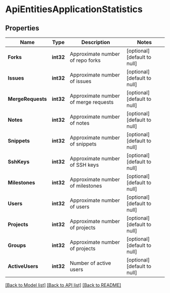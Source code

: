 # ApiEntitiesApplicationStatistics

## Properties
Name | Type | Description | Notes
------------ | ------------- | ------------- | -------------
**Forks** | **int32** | Approximate number of repo forks | [optional] [default to null]
**Issues** | **int32** | Approximate number of issues | [optional] [default to null]
**MergeRequests** | **int32** | Approximate number of merge requests | [optional] [default to null]
**Notes** | **int32** | Approximate number of notes | [optional] [default to null]
**Snippets** | **int32** | Approximate number of snippets | [optional] [default to null]
**SshKeys** | **int32** | Approximate number of SSH keys | [optional] [default to null]
**Milestones** | **int32** | Approximate number of milestones | [optional] [default to null]
**Users** | **int32** | Approximate number of users | [optional] [default to null]
**Projects** | **int32** | Approximate number of projects | [optional] [default to null]
**Groups** | **int32** | Approximate number of projects | [optional] [default to null]
**ActiveUsers** | **int32** | Number of active users | [optional] [default to null]

[[Back to Model list]](../README.md#documentation-for-models) [[Back to API list]](../README.md#documentation-for-api-endpoints) [[Back to README]](../README.md)



